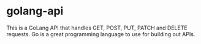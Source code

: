 # golang-api
This is a GoLang API that handles GET, POST, PUT, PATCH and DELETE requests.  Go is a great programming language to use for building out APIs.

